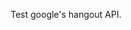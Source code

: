 <html>
	<head>
		<title></title>
	</head>
	<body>
		<p>
			Test google&#39;s hangout API.</p>
	</body>
</html>

